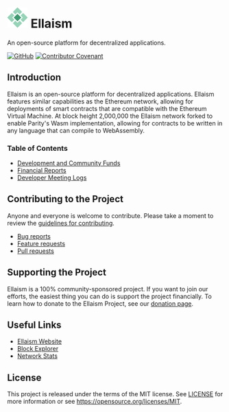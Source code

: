 # ![Ellaism](doc/logo.png) Ellaism

An open-source platform for decentralized applications.

[![GitHub](https://img.shields.io/github/license/ellaismproject/ellaism)](LICENSE)
[![Contributor Covenant](https://img.shields.io/badge/Contributor%20Covenant-v2.0%20adopted-ff69b4.svg)](CODE_OF_CONDUCT.md)

## Introduction

Ellaism is an open-source platform for decentralized applications. Ellaism features similar capabilities as the Ethereum network, allowing for deployments of smart contracts that are compatible with the Ethereum Virtual Machine. At block height 2,000,000 the Ellaism network forked to enable Parity's Wasm implementation, allowing for contracts to be written in any language that can compile to WebAssembly.

### Table of Contents

* [Development and Community Funds](doc/funds.md)
* [Financial Reports](doc/financials)
* [Developer Meeting Logs](doc/meetings)

## Contributing to the Project

Anyone and everyone is welcome to contribute. Please take a moment to review the [guidelines for contributing](CONTRIBUTING.md).

* [Bug reports](CONTRIBUTING.md#bugs)
* [Feature requests](CONTRIBUTING.md#features)
* [Pull requests](CONTRIBUTING.md#pull-requests)

## Supporting the Project

Ellaism is a 100% community-sponsored project. If you want to join our efforts, the easiest thing you can do is support the project financially. To learn how to donate to the Ellaism Project, see our [donation page](https://ellaism.io/donate).

## Useful Links

 - [Ellaism Website](https://ellaism.io)
 - [Block Explorer](https://explorer.ellaism.io)
 - [Network Stats](https://stats.ellascout.com)

## License

This project is released under the terms of the MIT license. See [LICENSE](LICENSE) 
for more information or see https://opensource.org/licenses/MIT.